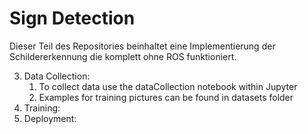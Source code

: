 # Sign Detection 
Dieser Teil des Repositories beinhaltet eine Implementierung der Schildererkennung die komplett ohne ROS funktioniert. 



3. Data Collection:
   1. To collect data use the dataCollection notebook within Jupyter
   2. Examples for training pictures can be found in datasets folder
4. Training:
5. Deployment: